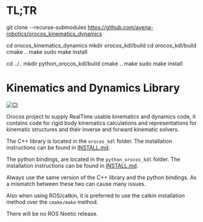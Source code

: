 # TL;TR

git clone --recurse-submodules https://github.com/avena-robotics/orocos_kinematics_dynamics

cd orocos_kinematics_dynamics
mkdir orocos_kdl/build
cd orocos_kdl/build
cmake ..
make
sudo make install

cd ../..
mkdir python_orocos_kdl/build
cmake ..
make
sudo make install



# Kinematics and Dynamics Library

[![CI](https://github.com/orocos/orocos_kinematics_dynamics/workflows/CI/badge.svg)](https://github.com/orocos/orocos_kinematics_dynamics/actions)

Orocos project to supply RealTime usable kinematics and dynamics code,
it contains code for rigid body kinematics calculations and
representations for kinematic structures and their inverse and forward
kinematic solvers.

The C++ library is located in the `orocos_kdl` folder. The installation instructions can be found in
[INSTALL.md](orocos_kdl/INSTALL.md).

The python bindings, are located in the `python_orocos_kdl` folder. The installation instructions can be found in
[INSTALL.md](python_orocos_kdl/INSTALL.md).

Always use the same version of the C++ library and the python bindings. As a mismatch between these two can cause many issues.

Also when using ROS/catkin, it is preferred to use the catkin installation method over the `cmake/make` method.

There will be no ROS Noetic release.
